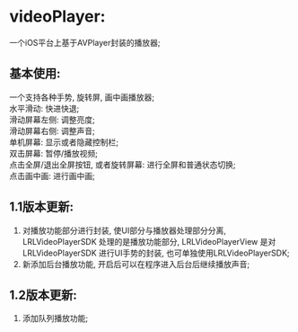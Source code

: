 # videoPlayer:
一个iOS平台上基于AVPlayer封装的播放器;

## 基本使用:
一个支持各种手势, 旋转屏, 画中画播放器; <br/>
水平滑动: 快进快退; <br/>
滑动屏幕左侧: 调整亮度; <br/>
滑动屏幕右侧: 调整声音; <br/>
单机屏幕: 显示或者隐藏控制栏; <br/>
双击屏幕: 暂停/播放视频; <br/>
点击全屏/退出全屏按钮, 或者旋转屏幕: 进行全屏和普通状态切换;<br/>
点击画中画: 进行画中画;

## 1.1版本更新:
1. 对播放功能部分进行封装, 使UI部分与播放器处理部分分离, LRLVideoPlayerSDK 处理的是播放功能部分, LRLVideoPlayerView 是对 LRLVideoPlayerSDK 进行UI手势的封装, 也可单独使用LRLVideoPlayerSDK;
2. 新添加后台播放功能, 开启后可以在程序进入后台后继续播放声音;<br/>

## 1.2版本更新:
1. 添加队列播放功能;
